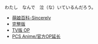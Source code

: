 わたし　なんで　泣（な）いているんだろう。
- [萌娘百科-Sincerely](https://zh.moegirl.org.cn/Sincerely(%E7%B4%AB%E7%BD%97%E5%85%B0%E6%B0%B8%E6%81%92%E8%8A%B1%E5%9B%AD)#)
- [完整版](https://www.bilibili.com/video/BV1xt4y117EB)
- [TV版 OP](https://www.bilibili.com/video/av66964846)
- [PCS Anime/官方OP延长](https://www.bilibili.com/video/BV1Eh411Z7Nw)
